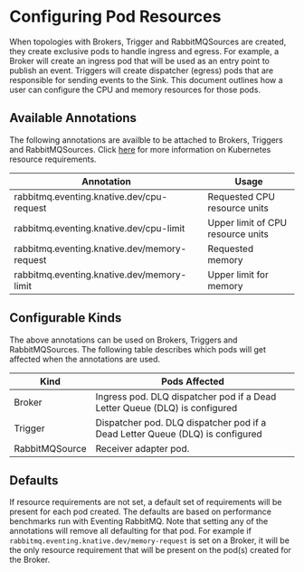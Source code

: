 # Configuring Pod Resources

When topologies with Brokers, Trigger and RabbitMQSources are created, they create exclusive pods to handle ingress and egress. For example, a Broker will create an ingress pod that will be used as an entry point to publish an event. Triggers will create dispatcher (egress) pods that are responsible for sending events to the Sink. This document outlines how a user can configure the CPU and memory resources for those pods.

## Available Annotations

The following annotations are availble to be attached to Brokers, Triggers and RabbitMQSources. Click [here](https://kubernetes.io/docs/concepts/configuration/manage-resources-containers/) for more information on Kubernetes resource requirements.

| Annotation                                   | Usage                             |
|----------------------------------------------|-----------------------------------|
| rabbitmq.eventing.knative.dev/cpu-request    | Requested CPU resource units      |
| rabbitmq.eventing.knative.dev/cpu-limit      | Upper limit of CPU resource units |
| rabbitmq.eventing.knative.dev/memory-request | Requested memory                  |
| rabbitmq.eventing.knative.dev/memory-limit   | Upper limit for memory            |

## Configurable Kinds

The above annotations can be used on Brokers, Triggers and RabbitMQSources. The following table describes which pods will get affected when the annotations are used.

| Kind           | Pods Affected                                                                 |
|----------------|-------------------------------------------------------------------------------|
| Broker         | Ingress pod. DLQ dispatcher pod if a Dead Letter Queue (DLQ) is configured    |
| Trigger        | Dispatcher pod. DLQ dispatcher pod if a Dead Letter Queue (DLQ) is configured |
| RabbitMQSource | Receiver adapter pod.                                                         |

## Defaults

If resource requirements are not set, a default set of requirements will be present for each pod created. The defaults are based on performance benchmarks run with Eventing RabbitMQ. Note that setting any of the annotations will remove all defaulting for that pod. For example if `rabbitmq.eventing.knative.dev/memory-request` is set on a Broker, it will be the only resource requirement that will be present on the pod(s) created for the Broker.
